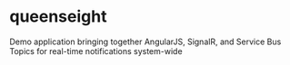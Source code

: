 queenseight
===========

Demo application bringing together AngularJS, SignalR, and Service Bus Topics for real-time notifications system-wide
